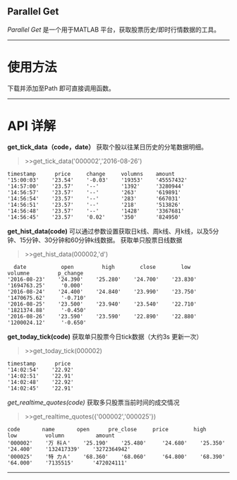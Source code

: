﻿Parallel Get
-------

*Parallel Get*
是一个用于MATLAB 平台，获取股票历史/即时行情数据的工具。

----
使用方法
=========
下载并添加至Path 即可直接调用函数。

----------

API 详解
====
**get_tick_data（code，date）**
获取个股以往某日历史的分笔数据明细。
>\>\>get_tick_data('000002','2016-08-26')
>
    timestamp      price     change     volumns    amount  
    '15:00:03'    '23.54'    '-0.03'    '19353'    '45557432'
    '14:57:00'    '23.57'    '--'       '1392'     '3280944'
    '14:56:57'    '23.57'    '--'       '263'      '619891'  
    '14:56:54'    '23.57'    '--'       '283'      '667031'  
    '14:56:51'    '23.57'    '--'       '218'      '513826'  
    '14:56:48'    '23.57'    '--'       '1428'     '3367681'
    '14:56:45'    '23.57'    '0.02'     '350'      '824950'

**get_hist_data(code)** 可以通过参数设置获取日k线、周k线、月k线，以及5分钟、15分钟、30分钟和60分钟k线数据。
获取单只股票日线数据
>\>\>get_hist_data(000002,'d')
>
      date           open         high        close        low         volumne         p_change
    '2016-08-23'    '24.390'    '25.280'    '24.700'    '23.830'    '1694763.25'     '0.000'
    '2016-08-24'    '24.400'    '24.840'    '23.990'    '23.750'    '1470675.62'     '-0.710'
    '2016-08-25'    '23.500'    '23.940'    '23.540'    '22.710'    '1821374.88'     '-0.450'
    '2016-08-26'    '23.590'    '23.590'    '22.890'    '22.880'    '1200024.12'     '-0.650'

**get_today_tick(code)**  获取单只股票今日tick数据（大约3s 更新一次）
>\>\>get_today_tick(000002)
>
    timestamp      price
    '14:02:54'    '22.92'
    '14:02:51'    '22.91'
    '14:02:48'    '22.92'
    '14:02:45'    '22.91'

*get_realtime_quotes(code)* 获取多只股票当前时间的成交情况
>\>\>get_realtime_quotes({'000002','000025'})
>
    code       name       open      pre_close     price        high        low         volumn          amount   
    '000002'    '万 科Ａ'    '25.190'    '25.480'     '24.680'    '25.350'    '24.400'    '132417339'    '3272364942'
    '000025'    '特 力Ａ'    '68.360'    '68.060'     '64.800'    '68.390'    '64.000'    '7135515'      '472024111'

----------
